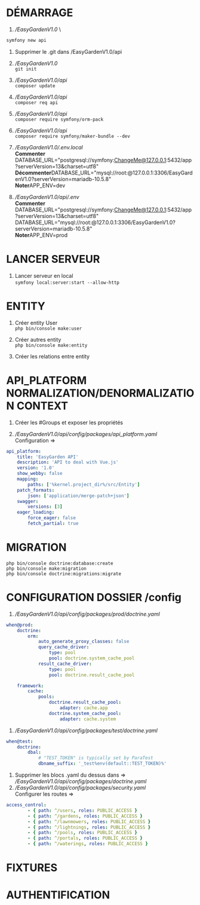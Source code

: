 # DÉMARRAGE
1. */EasyGardenV1.0*
\
```cmd
symfony new api
```

1. Supprimer le .git dans /EasyGardenV1.0/api

1. */EasyGardenV1.0*
\
`git init`

1. */EasyGardenV1.0/api*
\
`composer update`

1. */EasyGardenV1.0/api*
\
`composer req api`

1. */EasyGardenV1.0/api*
\
`composer require symfony/orm-pack`

1. */EasyGardenV1.0/api*
\
`composer require symfony/maker-bundle --dev`

1. */EasyGardenV1.0/.env.local*
\
**Commenter** DATABASE_URL="postgresql://symfony:ChangeMe@127.0.0.1:5432/app?serverVersion=13&charset=utf8"
\
**Décommenter**DATABASE_URL="mysql://root:@127.0.0.1:3306/EasyGardenV1.0?serverVersion=mariadb-10.5.8"
\
**Noter**APP_ENV=dev

1. */EasyGardenV1.0/api/.env*
\
**Commenter** DATABASE_URL="postgresql://symfony:ChangeMe@127.0.0.1:5432/app?serverVersion=13&charset=utf8"
\
DATABASE_URL="mysql://root:@127.0.0.1:3306/EasyGardenV1.0?serverVersion=mariadb-10.5.8"
\
**Noter**APP_ENV=prod

# LANCER SERVEUR
1. Lancer serveur en local
\
`symfony local:server:start --allow-http`

# ENTITY
1. Créer entity User
\
`php bin/console make:user`

1. Créer autres entity
\
`php bin/console make:entity`

1. Créer les relations entre entity

# API_PLATFORM NORMALIZATION/DENORMALIZATION CONTEXT
1. Créer les #Groups et exposer les propriétés

1. */EasyGardenV1.0/api/config/packages/api_platform.yaml*
\
Configuration =>
```yaml
api_platform:
    title: 'EasyGarden API'
    description: 'API to deal with Vue.js'
    version: '1.0'
    show_webby: false
    mapping:
        paths: ['%kernel.project_dir%/src/Entity']
    patch_formats:
        json: ['application/merge-patch+json']
    swagger:
        versions: [3]
    eager_loading:
        force_eager: false
        fetch_partial: true
```

# MIGRATION
`php bin/console doctrine:database:create`
\
`php bin/console make:migration`
\
`php bin/console doctrine:migrations:migrate`

# CONFIGURATION DOSSIER /config
1. */EasyGardenV1.0/api/config/packages/prod/doctrine.yaml*
```yaml
when@prod:
    doctrine:
        orm:
            auto_generate_proxy_classes: false
            query_cache_driver:
                type: pool
                pool: doctrine.system_cache_pool
            result_cache_driver:
                type: pool
                pool: doctrine.result_cache_pool

    framework:
        cache:
            pools:
                doctrine.result_cache_pool:
                    adapter: cache.app
                doctrine.system_cache_pool:
                    adapter: cache.system
```
1. */EasyGardenV1.0/api/config/packages/test/doctrine.yaml*
```yaml
when@test:
    doctrine:
        dbal:
            # "TEST_TOKEN" is typically set by ParaTest
            dbname_suffix: '_test%env(default::TEST_TOKEN)%'
```
1. Supprimer les blocs .yaml du dessus dans =>
\
*/EasyGardenV1.0/api/config/packages/doctrine.yaml*
1. */EasyGardenV1.0/api/config/packages/security.yaml*
\
Configurer les routes =>
```yaml
access_control:
        - { path: ^/users, roles: PUBLIC_ACCESS }
        - { path: ^/gardens, roles: PUBLIC_ACCESS }
        - { path: ^/lawnmowers, roles: PUBLIC_ACCESS }
        - { path: ^/lightnings, roles: PUBLIC_ACCESS }
        - { path: ^/pools, roles: PUBLIC_ACCESS }
        - { path: ^/portals, roles: PUBLIC_ACCESS }
        - { path: ^/waterings, roles: PUBLIC_ACCESS }
```

# FIXTURES


# AUTHENTIFICATION

